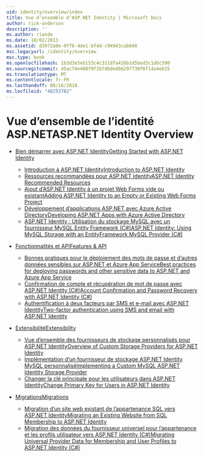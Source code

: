 ```yaml
---
uid: identity/overview/index
title: Vue d’ensemble d’ASP.NET Identity | Microsoft Docs
author: rick-anderson
description: ''
ms.author: riande
ms.date: 10/02/2013
ms.assetid: d3972a0e-9ff6-4de1-bf4d-c94943cab048
msc.legacyurl: /identity/overview
msc.type: book
ms.openlocfilehash: 1b3d3e5eb153c4c311dfa426b1d5bed3c1d6c590
ms.sourcegitcommit: 45ac74e400f9f2b7dbded66297730f6f14a4eb25
ms.translationtype: MT
ms.contentlocale: fr-FR
ms.lasthandoff: 08/16/2018
ms.locfileid: "48253782"
---
```

<a name="aspnet-identity-overview"></a><span data-ttu-id="884a4-102">Vue d’ensemble de l’identité ASP.NET</span><span class="sxs-lookup"><span data-stu-id="884a4-102">ASP.NET Identity Overview</span></span>
====================
- [<span data-ttu-id="884a4-103">Bien démarrer avec ASP.NET Identity</span><span class="sxs-lookup"><span data-stu-id="884a4-103">Getting Started with ASP.NET Identity</span></span>](getting-started/index.md)

    - [<span data-ttu-id="884a4-104">Introduction à ASP.NET Identity</span><span class="sxs-lookup"><span data-stu-id="884a4-104">Introduction to ASP.NET Identity</span></span>](getting-started/introduction-to-aspnet-identity.md)
    - [<span data-ttu-id="884a4-105">Ressources recommandées pour ASP.NET Identity</span><span class="sxs-lookup"><span data-stu-id="884a4-105">ASP.NET Identity Recommended Resources</span></span>](getting-started/aspnet-identity-recommended-resources.md)
    - [<span data-ttu-id="884a4-106">Ajout d’ASP.NET Identity à un projet Web Forms vide ou existant</span><span class="sxs-lookup"><span data-stu-id="884a4-106">Adding ASP.NET Identity to an Empty or Existing Web Forms Project</span></span>](getting-started/adding-aspnet-identity-to-an-empty-or-existing-web-forms-project.md)
    - [<span data-ttu-id="884a4-107">Développement d’applications ASP.NET avec Azure Active Directory</span><span class="sxs-lookup"><span data-stu-id="884a4-107">Developing ASP.NET Apps with Azure Active Directory</span></span>](getting-started/developing-aspnet-apps-with-windows-azure-active-directory.md)
    - [<span data-ttu-id="884a4-108">ASP.NET Identity : Utilisation du stockage MySQL avec un fournisseur MySQL Entity Framework (C#)</span><span class="sxs-lookup"><span data-stu-id="884a4-108">ASP.NET Identity: Using MySQL Storage with an EntityFramework MySQL Provider (C#)</span></span>](getting-started/aspnet-identity-using-mysql-storage-with-an-entityframework-mysql-provider.md)
- [<span data-ttu-id="884a4-109">Fonctionnalités et API</span><span class="sxs-lookup"><span data-stu-id="884a4-109">Features & API</span></span>](features-api/index.md)

    - [<span data-ttu-id="884a4-110">Bonnes pratiques pour le déploiement des mots de passe et d’autres données sensibles sur ASP.NET et Azure App Service</span><span class="sxs-lookup"><span data-stu-id="884a4-110">Best practices for deploying passwords and other sensitive data to ASP.NET and Azure App Service</span></span>](features-api/best-practices-for-deploying-passwords-and-other-sensitive-data-to-aspnet-and-azure.md)
    - [<span data-ttu-id="884a4-111">Confirmation de compte et récupération de mot de passe avec ASP.NET Identity (C#)</span><span class="sxs-lookup"><span data-stu-id="884a4-111">Account Confirmation and Password Recovery with ASP.NET Identity (C#)</span></span>](features-api/account-confirmation-and-password-recovery-with-aspnet-identity.md)
    - [<span data-ttu-id="884a4-112">Authentification à deux facteurs par SMS et e-mail avec ASP.NET Identity</span><span class="sxs-lookup"><span data-stu-id="884a4-112">Two-factor authentication using SMS and email with ASP.NET Identity</span></span>](features-api/two-factor-authentication-using-sms-and-email-with-aspnet-identity.md)
- [<span data-ttu-id="884a4-113">Extensibilité</span><span class="sxs-lookup"><span data-stu-id="884a4-113">Extensibility</span></span>](extensibility/index.md)

    - [<span data-ttu-id="884a4-114">Vue d’ensemble des fournisseurs de stockage personnalisés pour ASP.NET Identity</span><span class="sxs-lookup"><span data-stu-id="884a4-114">Overview of Custom Storage Providers for ASP.NET Identity</span></span>](extensibility/overview-of-custom-storage-providers-for-aspnet-identity.md)
    - [<span data-ttu-id="884a4-115">Implémentation d’un fournisseur de stockage ASP.NET Identity MySQL personnalisé</span><span class="sxs-lookup"><span data-stu-id="884a4-115">Implementing a Custom MySQL ASP.NET Identity Storage Provider</span></span>](extensibility/implementing-a-custom-mysql-aspnet-identity-storage-provider.md)
    - [<span data-ttu-id="884a4-116">Changer la clé principale pour les utilisateurs dans ASP.NET Identity</span><span class="sxs-lookup"><span data-stu-id="884a4-116">Change Primary Key for Users in ASP.NET Identity</span></span>](extensibility/change-primary-key-for-users-in-aspnet-identity.md)
- [<span data-ttu-id="884a4-117">Migrations</span><span class="sxs-lookup"><span data-stu-id="884a4-117">Migrations</span></span>](migrations/index.md)

    - [<span data-ttu-id="884a4-118">Migration d’un site web existant de l’appartenance SQL vers ASP.NET Identity</span><span class="sxs-lookup"><span data-stu-id="884a4-118">Migrating an Existing Website from SQL Membership to ASP.NET Identity</span></span>](migrations/migrating-an-existing-website-from-sql-membership-to-aspnet-identity.md)
    - [<span data-ttu-id="884a4-119">Migration des données du fournisseur universel pour l’appartenance et les profils utilisateur vers ASP.NET Identity (C#)</span><span class="sxs-lookup"><span data-stu-id="884a4-119">Migrating Universal Provider Data for Membership and User Profiles to ASP.NET Identity (C#)</span></span>](migrations/migrating-universal-provider-data-for-membership-and-user-profiles-to-aspnet-identity.md)
